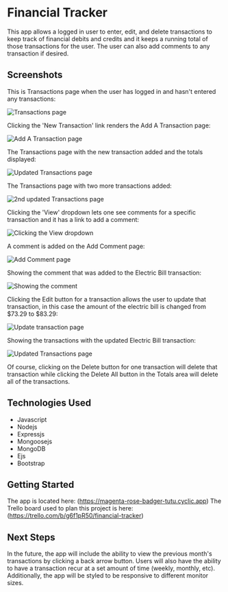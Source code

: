 # Financial Tracker
This app allows a logged in user to enter, edit, and delete transactions to keep track of financial debits and credits and it keeps a running total of those transactions for the user. The user can also add comments to any transaction if desired.

## Screenshots

This is Transactions page when the user has logged in and hasn't entered any transactions:

![Transactions page](/imgs/1.png)

Clicking the 'New Transaction' link renders the Add A Transaction page:

![Add A Transaction page](/imgs/2.png)

The Transactions page with the new transaction added and the totals displayed:

![Updated Transactions page](/imgs/3.png)

The Transactions page with two more transactions added:

![2nd updated Transactions page](/imgs/4.png)

Clicking the 'View' dropdown lets one see comments for a specific transaction and it has a link to add a comment:

![Clicking the View dropdown](/imgs/5.png)

A comment is added on the Add Comment page:

![Add Comment page](/imgs/6.png)

Showing the comment that was added to the Electric Bill transaction:

![Showing the comment](/imgs/7.png)

Clicking the Edit button for a transaction allows the user to update that transaction, in this case the amount of the electric bill is changed from $73.29 to $83.29:

![Update transaction page](/imgs/8.png)

Showing the transactions with the updated Electric Bill transaction:

![Updated Transactions page](/imgs/9.png)

Of course, clicking on the Delete button for one transaction will delete that transaction while clicking the Delete All button in the Totals area will delete all of the transactions.



## Technologies Used
- Javascript
- Nodejs
- Expressjs
- Mongoosejs
- MongoDB
- Ejs
- Bootstrap

## Getting Started
The app is located here: (https://magenta-rose-badger-tutu.cyclic.app)
The Trello board used to plan this project is here: (https://trello.com/b/g6f1pR50/financial-tracker)

## Next Steps
In the future, the app will include the ability to view the previous month's transactions by clicking a back arrow button. Users will also have the ability to have a transaction recur at a set amount of time (weekly, monthly, etc). Additionally, the app will be styled to be responsive to different monitor sizes.
